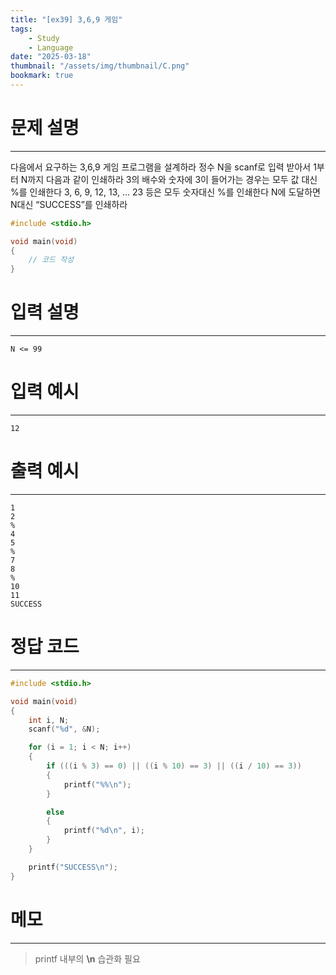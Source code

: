 ```yaml
---
title: "[ex39] 3,6,9 게임"
tags:
    - Study
    - Language
date: "2025-03-18"
thumbnail: "/assets/img/thumbnail/C.png"
bookmark: true
---
```

# 문제 설명
---
다음에서 요구하는 3,6,9 게임 프로그램을 설계하라
정수 N을 scanf로 입력 받아서 1부터 N까지 다음과 같이 인쇄하라
3의 배수와 숫자에 3이 들어가는 경우는 모두 값 대신 %를 인쇄한다
3, 6, 9, 12, 13, … 23 등은 모두 숫자대신 %를 인쇄한다
N에 도달하면 N대신 “SUCCESS”를 인쇄하라

```c
#include <stdio.h>

void main(void)
{
	// 코드 작성
}
```

# 입력 설명
---

```
N <= 99
```

# 입력 예시
---

```
12
```

# 출력 예시
---

```
1
2
%
4
5
%
7
8
%
10
11
SUCCESS
```

# 정답 코드
---

```c
#include <stdio.h>

void main(void)
{
	int i, N;
	scanf("%d", &N);

	for (i = 1; i < N; i++)
	{
		if (((i % 3) == 0) || ((i % 10) == 3) || ((i / 10) == 3))
		{
			printf("%%\n");
		}

		else
		{
			printf("%d\n", i);
		}
	}

	printf("SUCCESS\n");
}
```

# 메모
---
> printf 내부의 **\n** 습관화 필요